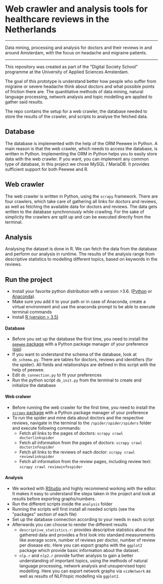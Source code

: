 # Web crawler and analysis tools for healthcare reviews in the Netherlands
___

Data mining, processing and analysis for doctors and their reviews in and around Amsterdam, with the focus on headache and migraine patients.
___

This repository was created as part of the "Digital Society School" programme at the University of Applied Sciences Amsterdam.

The goal of this prototype is understand better how people who suffer from migraine or severe headache think about doctors and what possible points of friction there are. The quantitative methods of data mining, natural language processing, network analysis and topic modelling are applied to gather said results.

The repo contains the setup for a web crawler, the database needed to store the results of the crawler, and scripts to analyse the fetched data.

## Database

The database is implemented with the help of the ORM Peewee in Python. A main reason is that the web crawler, which needs to access the database, is written in Python. Implementing the ORM in Python helps you to easily store data with the web crawler. If you want, you can implement any common type of database, in this project we chose MySQL / MariaDB. It provides sufficient support for both Peewee and R.

## Web crawler

The web crawler is written in Python, using the `scrapy` framework. There are four crawlers, which take care of gathering all links for doctors and reviews, as well as fetching the available data for doctors and reviews. The data gets written to the database synchronously while crawling. For the sake of simplicity the crawlers are split up and can be executed directly from the terminal.

## Analysis

Analysing the dataset is done in R. We can fetch the data from the database and perform our analysis in runtime. The results of the analysis range from descriptive statistics to modelling different topics, based on keywords in the reviews.

## Run the project

- Install your favorite python distribution with a version >3.6. ([Python](https://www.python.org/downloads/) or [Anaconda](https://www.anaconda.com/download/)).
- Make sure you add it to your path or in case of Anaconda, create a virtual environment and use the anaconda prompt to be able to execute terminal commands
- Install [R (version > 3.5)](https://cran.r-project.org/mirrors.html)

#### Database

- Before you set up the database the first time, you need to install the [`peewee` package](http://docs.peewee-orm.com/en/latest/) with a Python package manager of your preference ([pip](https://pypi.org/project/pip/))
- If you want to understand the schema of the database, look at `db_schema.py`. There are tables for doctors, reviews and identifiers (for the spider). All fields and relationships are defined in this script with the help of peewee.
- Edit `db_connection.py` to fit your preferences
- Run the python script `db_init.py` from the terminal to create and initialize the database

#### Web cralwer

- Before running the web crawler for the first time, you need to install the [`scrapy` package](https://scrapy.org/) with a Python package manager of your preference
- To run the spider and mine data about doctors and the respective reviews, navigate in the terminal to the `/spider/spider/spiders` folder and execute following commands:
  - Fetch all links to the pages of doctors: `scrapy crawl doctorlinkspider`
  - Fetch all information from the pages of doctors: `scrapy crawl doctorinfospider`
  - Fetch all links to the reviews of each doctor: `scrapy crawl reviewlinkspider`   
  - Fetch all information from the review pages, including review text: `scrapy crawl reviewinfospider`

#### Analysis

- We worked with [RStudio](https://www.rstudio.com/) and highly recommend working with the editor. It makes it easy to understand the steps taken in the project and look at results before exporting graphs/numbers.
- Run the different scripts inside the `analysis` folder
- Running the scripts will first install all needed scripts (see the "packages" section of each file)
- Set up the database connection according to your needs in each script
- Afterwards you can choose to render the different results
  - `descriptive_statistics.r`: provides descriptive statistics about the gathered data and provides a first look into standard measurements like average score, number of reviews per doctor, number of review per disease etc. Here you can export graphs with the `ggplot2` package which provide basic information about the dataset.
  - `nlp.r` and `nlp2.r` provide further analysis to gain a better understanding of important topics, using the methods of natural language processing, network analysis and unsupervised topic modelling. Here you can export network graphs via `visNetwork` as well as results of NLP/topic modelling via `ggplot2`.
